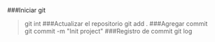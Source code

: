 ###Iniciar git
>git int
###Actualizar el repositorio
>git add .
###Agregar commit	
>git commit -m "Init project"
###Registro de commit
>git log	
